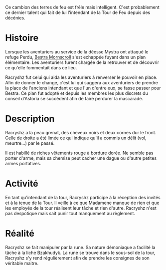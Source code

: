 Ce cambion des terres de feu est frêle mais intelligent. C'est probablement ce dernier talent qui fait
de lui l'intendant de la Tour de Feu depuis des décénies.

# Histoire

Lorsque les aventuriers au service de la déesse Mystra ont attaqué le refuge Perdu, [Bestra Mornscroll](Bestra_Mornscroll.md)
s'est echappée fuyant dans un plan élémentaire.
Les aventuriers furent chargée de la retrouver et de découvrir ce qu'elle fommentait dans ce lieu.

Racryshz fut celui qui aida les aventuriers à renverser le pouvoir en place. Afin de donner le change,
c'est lui qui suggera aux aventuriers de prendre la place de l'anciens intendant et que l'un d'entre
eux, se fasse passer pour Bestra. Ce plan fut adopté et depuis les membres les plus discrets du conseil
d'Astoria se succèdent afin de faire perdurer la mascarade.

# Description

Racryshz a la peau grenat, des cheveux noirs et deux cornes dur le front. Celle de droite a été limée
ce qui indique qu'il a commis un délit (vol, meurtre...) par le passé.

Il est habillé de riches vêtements rouge à bordure dorée. Ne semble pas porter d'arme, mais sa chemise
peut cacher une dague ou d'autre petites armes portatives.

# Activité

En tant qu'intendant de la tour, Racryshz participe à la réception des invités et à la tenue de la Tour.
Il veille à ce que Madamene manque de rien et que les employés de la tour réalisent leur tâche et rien d'autre.
Racryshz n'est pas despotique mais sait punir tout manquement au règlement.

# Réalité

Racryshz se fait manipuler par la rune. Sa nature démoniaque a facilité la tâche à la liche Bzakhudyk.
La rune se trouve dans le sous-sol de la tour, Racryshz s'y rend régulièrement afin de prendre les
consignes de son véritable maitre. 
